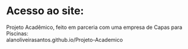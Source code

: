 # Acesso ao site:
Projeto Acadêmico, feito em parceria com uma empresa de Capas para Piscinas:              
alanoliveirasantos.github.io/Projeto-Academico

